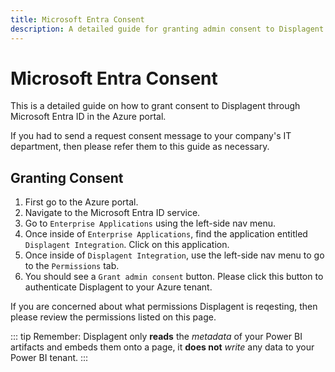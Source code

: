 ```yaml
---
title: Microsoft Entra Consent
description: A detailed guide for granting admin consent to Displagent through the Microsoft Entra ID service in the Azure portal.
---
```


# Microsoft Entra Consent

This is a detailed guide on how to grant consent to Displagent through Microsoft Entra ID in the Azure portal.

If you had to send a request consent message to your company's IT department, then please refer them to this guide as necessary.

## Granting Consent

1. First go to the Azure portal.
2. Navigate to the Microsoft Entra ID service.
3. Go to `Enterprise Applications` using the left-side nav menu.
4. Once inside of `Enterprise Applications`, find the application entitled `Displagent Integration`. Click on this application.
5. Once inside of `Displagent Integration`, use the left-side nav menu to go to the `Permissions` tab.
6. You should see a `Grant admin consent` button. Please click this button to authenticate Displagent to your Azure tenant.

If you are concerned about what permissions Displagent is reqesting, then please review the permissions listed on this page.

::: tip
Remember: Displagent only **reads** the *metadata* of your Power BI artifacts and embeds them onto a page, it **does not** *write* any data to your Power BI tenant.
:::